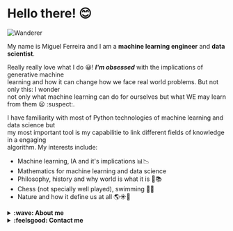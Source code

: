 # Hello there! 😊

![Wanderer](https://artincontext.org/wp-content/uploads/2022/05/Wanderer-Above-the-Sea-of-Fog-by-Caspar-David-Friedrich-848x530.jpg)

My name is Miguel Ferreira and I am a **machine learning engineer** and **data scientist**.

Really really love what I do 😀! ***I'm obsessed*** with the implications of generative machine <br>
learning and how it can change how we face real world problems. But not only this: I wonder <br>
not only what machine learning can do for ourselves but what WE may learn from them 😦 :suspect:.

I have familiarity with most of Python technologies of machine learning and data science but <br>
my most important tool is my capabilitie to link different fields of knowledge in a engaging <br>
algorithm. My interests include:

- Machine learning, IA and it's implications 📊📉
- Mathematics for machine learning and data science
- Philosophy, history and why world is what it is 📖📚
- Chess (not specially well played), swimming 🏊‍♂️
- Nature and how it define us at all 🌎☀️🌊


<details>
  <summary><b>:wave: About me</b></summary>
  <br/>

- **Nature affects me** 🌳🌋.

![pic I took]()
  
  I'm obsessed with nature. That's why I chose _The wanderer above the sea of fog_ to open my overview.<br>
  It's the opitome of the romantic nature affected man. With romantic I mean not traditionally <br>
  romantic, like Titanic or Romeu and Juliet, but romantic by thinking over our place in world. I <br>
  constantly think about while programming, how technology inspire me to the other hand: life, nature, <br>
  culture... things like this really move me and soar me.
  
 ![other pic I took]()
 
</details>
  
<details>
  <summary><b>:feelsgood: Contact me</b></summary>
  <br/>
  
  - ![Linkedin](https://www.linkedin.com/in/miguel-r-ferreira/)
  - ![Portfolio](miguelrferreiraf.github.io)
 </details>
  
